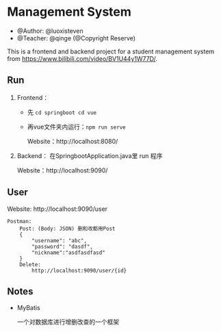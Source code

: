 # Management System
- @Author: @luoxisteven
- @Teacher: @qinge (@Copyright Reserve)

This is a frontend and backend project for a student management system from https://www.bilibili.com/video/BV1U44y1W77D/.

## Run
1)  Frontend：
    - 先 `cd springboot cd vue`

    - 再vue文件夹内运行：`npm run serve`

        Website：http://localhost:8080/

2) Backend：
在SpringbootApplication.java里 run 程序
    
    Website：http://localhost:9090/

## User
Website: http://localhost:9090/user
```
Postman: 
    Post: (Body: JSON) 删和改都用Post
    {
        "username": "abc",
        "password": "dasdf",
        "nickname":"asdfasdfasd"
    }
    Delete: 
        http://localhost:9090/user/{id}
```

## Notes
- MyBatis

    一个对数据库进行增删改查的一个框架

